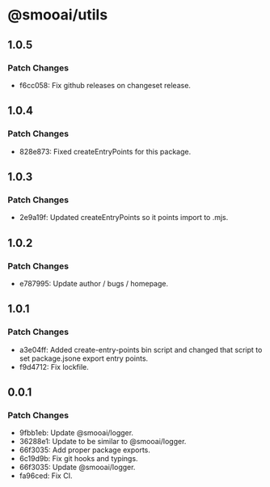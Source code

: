 # @smooai/utils

## 1.0.5

### Patch Changes

- f6cc058: Fix github releases on changeset release.

## 1.0.4

### Patch Changes

- 828e873: Fixed createEntryPoints for this package.

## 1.0.3

### Patch Changes

- 2e9a19f: Updated createEntryPoints so it points import to .mjs.

## 1.0.2

### Patch Changes

- e787995: Update author / bugs / homepage.

## 1.0.1

### Patch Changes

- a3e04ff: Added create-entry-points bin script and changed that script to set package.jsone export entry points.
- f9d4712: Fix lockfile.

## 0.0.1

### Patch Changes

- 9fbb1eb: Update @smooai/logger.
- 36288e1: Update to be similar to @smooai/logger.
- 66f3035: Add proper package exports.
- 6c19d9b: Fix git hooks and typings.
- 66f3035: Update @smooai/logger.
- fa96ced: Fix CI.
